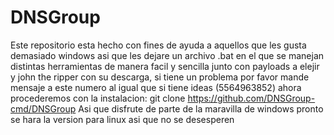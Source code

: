 # DNSGroup
Este repositorio esta hecho con fines de ayuda a aquellos que les gusta demasiado windows asi que les dejare un archivo .bat en el que se manejan distintas herramientas de manera facil y sencilla junto con payloads a elejir y john the ripper con su descarga, si tiene un problema por favor mande mensaje a este numero al igual que si tiene ideas (5564963852) ahora procederemos con la instalacion: 
git clone https://github.com/DNSGroup-cmd/DNSGroup
Asi que disfrute de parte de la maravilla de windows 
pronto se hara la version para linux asi que no se desesperen
